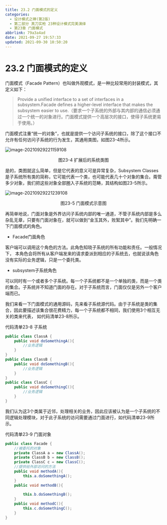 ```yaml
---
title: 23.2 门面模式的定义
categories: 
  - 设计模式之禅(第2版)
  - 第二部分 真刀实枪 23种设计模式完美演绎
  - 第23章 门面模式
abbrlink: 79a3a4ad
date: 2021-09-27 19:57:33
updated: 2021-09-30 10:50:20
---
```

# 23.2 门面模式的定义
门面模式（Facade Pattern）也叫做外观模式，是一种比较常用的封装模式，其定义如下：

> Provide a unified interface to a set of interfaces in a subsystem.Facade defines a higher-level interface that makes the subsystem easier to use.（要求一个子系统的外部与其内部的通信必须通过一个统一的对象进行。门面模式提供一个高层次的接口，使得子系统更易于使用。）

门面模式注重“统一的对象”，也就是提供一个访问子系统的接口，除了这个接口不允许有任何访问子系统的行为发生，其通用类图，如图23-4所示。

![image-20210929221159108](https://gitee.com/XiaoLan223/images/raw/master/Blog/Sum/20210929221159.png)

<center>图23-4 扩展后的系统类图</center>

是的，类图就这么简单，但是它代表的意义可是异常复杂，Subsystem Classes是子系统所有类的简称，它可能代表一个类，也可能代表几十个对象的集合。甭管多少对象，我们把这些对象全部圈入子系统的范畴，其结构如图23-5所示。

![image-20210929221239108](https://gitee.com/XiaoLan223/images/raw/master/Blog/Sum/20210929221239.png)

<center>图23-5 门面模式示意图</center>

再简单地说，门面对象是外界访问子系统内部的唯一通道，不管子系统内部是多么杂乱无章，只要有门面对象在，就可以做到“金玉其外，败絮其中”。我们先明确一下门面模式的角色。

- Facade门面角色

客户端可以调用这个角色的方法。此角色知晓子系统的所有功能和责任。一般情况下， 本角色会将所有从客户端发来的请求委派到相应的子系统去，也就说该角色没有实际的业务逻辑，只是一个委托类。

- subsystem子系统角色

可以同时有一个或者多个子系统。每一个子系统都不是一个单独的类，而是一个类的集合。子系统并不知道门面的存在。对于子系统而言，门面仅仅是另外一个客户端而已。

我们来看一下门面模式的通用源码，先来看子系统源代码。由于子系统是类的集合，因此要描述该集合很花费精力，每一个子系统都不相同，我们使用3个相互无关的类来代表， 如代码清单23-8所示。

代码清单23-8 子系统
```java
public class ClassA {
    public void doSomethingA(){
        //业务逻辑
    }
}
public class ClassB {
    public void doSomethingB(){
        //业务逻辑
    }
}
public class ClassC {
    public void doSomethingC(){
        //业务逻辑
    }
}
```
我们认为这3个类属于近邻，处理相关的业务，因此应该被认为是一个子系统的不同逻辑处理模块，对于此子系统的访问需要通过门面进行，如代码清单23-9所示。

代码清单23-9 门面对象
```java
public class Facade {
    //被委托的对象
    private ClassA a = new ClassA();
    private ClassB b = new ClassB();
    private ClassC c = new ClassC();
    //提供给外部访问的方法
    public void methodA(){
        this.a.doSomethingA();
    }
    public void methodB(){
        
        this.b.doSomethingB();
    }
    public void methodC(){
        this.c.doSomethingC();
    }
}
```
